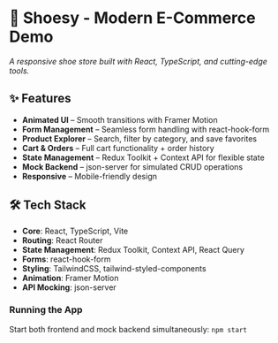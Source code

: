 # 👟 Shoesy - Modern E-Commerce Demo  
*A responsive shoe store built with React, TypeScript, and cutting-edge tools.*  

## ✨ Features  
- **Animated UI** – Smooth transitions with Framer Motion  
- **Form Management** – Seamless form handling with react-hook-form  
- **Product Explorer** – Search, filter by category, and save favorites  
- **Cart & Orders** – Full cart functionality + order history  
- **State Management** – Redux Toolkit + Context API for flexible state  
- **Mock Backend** – json-server for simulated CRUD operations  
- **Responsive** – Mobile-friendly design  

## 🛠️ Tech Stack  
- **Core**: React, TypeScript, Vite  
- **Routing**: React Router  
- **State Management**: Redux Toolkit, Context API, React Query  
- **Forms**: react-hook-form  
- **Styling**: TailwindCSS, tailwind-styled-components 
- **Animation**: Framer Motion  
- **API Mocking**: json-server  

### Running the App
Start both frontend and mock backend simultaneously:
```npm start```

